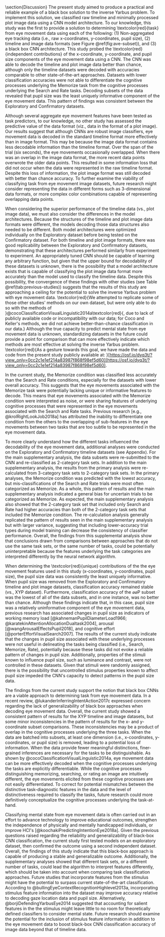 \section{Discussion}
The present study aimed to produce a practical and reliable example of a black box solution to the inverse Yarbus problem. To implement this solution, we classified raw timeline and minimally processed plot image data using a CNN model architecture. To our knowledge, this study was the first to provide a solution to determining \textcolor{red}{task} from eye movement data using each of the following: (1) Non-aggregated eye tracking data (i.e., raw x-coordinates, y-coordinates, pupil size), (2) timeline and image data formats (see Figure \@ref(fig:ave-subset)), and (3) a black box CNN architecture. This study probed the \textcolor{red}{independent contributions} of the x-coordinate, y-coordinate, and pupil size components of the eye movement data using a CNN. The CNN was able to decode the timeline and plot image data better than chance, although only the timeline datasets were decoded with accuracies comparable to other state-of-the-art approaches. Datasets with lower classification accuracies were not able to differentiate the cognitive processes underlying the Memorize task from the cognitive processes underlying the Search and Rate tasks. Decoding subsets of the data revealed that pupil size was the least uniquely informative component of the eye movement data. This pattern of findings was consistent between the Exploratory and Confirmatory datasets.

Although several aggregate eye movement features have been tested as task predictors, to our knowledge, no other study has assessed the predictive value of the data format (viz., data in the format of a plot image). Our results suggest that although CNNs are robust image classifiers, eye movement data is decoded in the standard timeline format more effectively than in image format. This may be because the image data format contains less decodable information than the timeline format. Over the span of the trial (six seconds), the eye movements occasionally overlapped. When there was an overlap in the image data format, the more recent data points overwrote the older data points. This resulted in some information loss that did not occur when the data were represented in the raw timeline format. Despite this loss of information, the plot image format was still decoded with better than chance accuracy. To further examine the viability of classifying task from eye movement image datasets, future research might consider representing the data in different forms such as 3-dimensional data formats, or more complex color combinations capable of representing overlapping data points.

When considering the superior performance of the timeline data (vs., plot image data), we must also consider the differences in the model architectures. Because the structures of the timeline and plot image data formats were different, the models decoding those data structures also needed to be different. Both model architectures were optimized individually on the Exploratory dataset before being tested on the Confirmatory dataset. For both timeline and plot image formats, there was good replicability between the Exploratory and Confirmatory datasets, demonstrating that these architectures performed similarly from experiment to experiment. An appropriately tuned CNN should be capable of learning any arbitrary function, but given that the upper bound for decodability of these datasets is unknown, there is the possibility that a model architecture exists that is capable of classifying the plot image data format more accurately than the model used to classify the timeline data. Despite this possibility, the convergence of these findings with other studies (see Table \@ref(tab:previous-studies)) suggests that the results of this study are approaching a ceiling for the potential to solve the inverse Yarbus problem with eye movement data. \textcolor{red}{We attempted to replicate some of those other studies' methods on our own dataset, but were only able to do so with the methods of }@cocoClassificationVisualLinguistic2014a\textcolor{red}{, due to lack of publicly available code or incompatibility with our data; for Coco and Keller's methods, we did not achieve better-than-chance classification in our data.} Although the true capacity to predict mental state from eye movement data is unknown, standardizing datasets in the future could provide a point for comparison that can more effectively indicate which methods are most effective at solving the inverse Yarbus problem. \textcolor{red}{As a gesture towards this goal, we have made the data and code from the present study publicly available at: }[https://osf.io/dyq3t/?view_only=0cc2c1e1ef214a83987f868f98ef5d60](https://osf.io/dyq3t/?view_only=0cc2c1e1ef214a83987f868f98ef5d60).

In the current study, the Memorize condition was classified less accurately than the Search and Rate conditions, especially for the datasets with lower overall accuracy. This suggests that the eye movements associated with the Memorize task were potentially lacking unique or informative features to decode. This means that eye movements associated with the Memorize condition were interpreted as noise, or were sharing features of underlying cognitive processes that were represented in the eye movements associated with the Search and Rate tasks. Previous research [e.g., @krolRightLookJob2018a] has attributed the inability to differentiate one condition from the others to the overlapping of sub-features in the eye movements between two tasks that are too subtle to be represented in the eye movement data.

To more clearly understand how the different tasks influenced the decodability of the eye movement data, additional analyses were conducted on the Exploratory and Confirmatory timeline datasets (see Appendix). For the main supplementary analysis, the data subsets were re-submitted to the CNN and re-classified as 2-category task sets. In addition to the main supplementary analysis, the results from the primary analysis were re-calculated from 3-category task sets to 2-category task sets. In the primary analyses, the Memorize condition was predicted with the lowest accuracy, but mis-classifications of the Search and Rate trials were most often categorized as Memorize. As a whole, this pattern of results and the main supplementary analysis indicated a general bias for uncertain trials to be categorized as Memorize. As expected, the main supplementary analysis also showed that the 2-category task set that included only Search and Rate had higher accuracies than both of the 2-category task sets that included the Memorize condition. The re-calculation analysis generally replicated the pattern of results seen in the main supplementary analysis but with larger variance, suggesting that including lower-accuracy trial types during model training can decrease the consistency of classifier performance. Overall, the findings from this supplemental analysis show that conclusions drawn from comparisons between approaches that do not use the same task sets, or the same number of tasks, could be potentially uninterpretable because the features underlying the task categories are interpreted differently by the neural network algorithm.

When determining the \textcolor{red}{unique} contributions of the the eye movement features used in this study (x-coordinates, y-coordinates, pupil size), the pupil size data was consistently the least uniquely informative. When pupil size was removed from the Exploratory and Confirmatory timeline and plot image datasets, classification accuracy remained stable (vs., XYP dataset). Furthermore, classification accuracy of the $\varnothing\varnothing$P subset was the lowest of all of the data subsets, and in one instance, was no better than chance. Although these findings indicate that, in this case, pupil size was a relatively uninformative component of the eye movement data, previous research has associated changes in pupil size as indicators of working memory load [@kahnemanPupilDiameterLoad1966; @karatekinAttentionAllocationDualtask2004], arousal [@wangArousalEffectsPupil2018], and cognitive effort [@porterEffortVisualSearch2007]. The results of the current study indicate that the changes in pupil size associated with these underlying processes were not useful in delineating the tasks being classified (i.e., Search, Memorize, Rate), potentially because these tasks did not evoke a reliable pattern of changes in pupil size. Additionally, properties of the stimuli known to influence pupil size, such as luminance and contrast, were not controlled in these datasets. Given that stimuli were randomly assigned, there is the possibility that uncontrolled stimulus properties known to affect pupil size impeded the CNN's capacity to detect patterns in the pupil size data.

The findings from the current study support the notion that black box CNNs are a viable approach to determining task from eye movement data. In a recent review, @lukanderInferringIntentAction2017c expressed concern regarding the lack of generalizability of black box approaches when decoding eye movement data. Overall, the current study showed a consistent pattern of results for the XYP timeline and image datasets, but some minor inconsistencies in the pattern of results for the x- and y- coordinate subset comparisons. These inconsistencies may be a product of overlap in the cognitive processes underlying the three tasks. When the data are batched into subsets, at least one dimension (i.e., x-coordinates, y-coordinates, or pupil size) is removed, leading to a potential loss of information. When the data provide fewer meaningful distinctions, finer-grained inferences are necessary for the tasks to be distinguishable. As shown by @cocoClassificationVisualLinguistic2014a, eye movement data can be more effectively decoded when the cognitive processes underlying the tasks are explicitly differentiable. While the cognitive processes distinguishing memorizing, searching, or rating an image are intuitively different, the eye movements elicited from these cognitive processes are not easily differentiated. To correct for potential mismatches between the distinctive task-diagnostic features in the data and the level of distinctiveness required to classify the tasks, future research could more definitively conceptualize the cognitive processes underlying the task-at-hand.

Classifying mental state from eye movement data is often carried out in an effort to advance technology to improve educational outcomes, strengthen the independence of physically and mentally handicapped individuals, or improve HCI's [@koochakiPredictingIntentionEye2018a]. Given the previous questions raised regarding the reliability and generalizability of black-box CNN classification, the current study first tested models on an exploratory dataset, then confirmed the outcome using a second independent dataset. Overall, the findings of this study indicate that this black-box approach is capable of producing a stable and generalizable outcome. Additionally, the supplementary analyses showed that different task sets, or a different number of tasks, could lead the algorithm to interpret features differently, which should be taken into account when comparing task classification approaches. Future studies that incorporate features from the stimulus might have the potential to surpass current state-of-the-art classification. According to @bullingEyeContextRecognitionHighlevel2013a, incorporating stimulus feature information into the dataset may improve accuracy relative to decoding gaze location data and pupil size. Alternatively, @borjiDefendingYarbusEye2014 suggested that accounting for salient features in the the stimulus might leave little to no room for theoretically defined classifiers to consider mental state. Future research should examine the potential for the inclusion of stimulus feature information in addition to the eye movement data to boost black-box CNN classification accuracy of image data beyond that of timeline data.